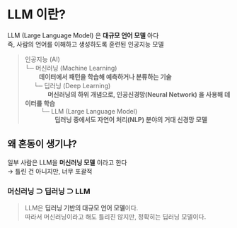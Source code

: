 # LLM 이란?
LLM (Large Language Model) 은 **대규모 언어 모델** 아다  
즉, 사람의 언어를 이해하고 생성하도록 훈련된 인공지능 모델

>인공지능 (AI)  
└─ 머신러닝 (Machine Learning)  
&nbsp;&nbsp;&nbsp;&nbsp;&nbsp;&nbsp;&nbsp;&nbsp;**데이터에서 패턴을 학습해 예측하거나 분류하는 기술**  
&nbsp;&nbsp;&nbsp;&nbsp;&nbsp;└─ 딥러닝 (Deep Learning)  
&nbsp;&nbsp;&nbsp;&nbsp;&nbsp;&nbsp;&nbsp;&nbsp;&nbsp;&nbsp;&nbsp;&nbsp;&nbsp;**머신러닝의 하위 개념으로, 인공신경망(Neural Network) 을 사용해 데이터를 학습**  
&nbsp;&nbsp;&nbsp;&nbsp;&nbsp;&nbsp;&nbsp;&nbsp;&nbsp;└─ LLM (Large Language Model)  
&nbsp;&nbsp;&nbsp;&nbsp;&nbsp;&nbsp;&nbsp;&nbsp;&nbsp;&nbsp;&nbsp;&nbsp;&nbsp;&nbsp;&nbsp;&nbsp;&nbsp;**딥러닝 중에서도 자연어 처리(NLP) 분야의 거대 신경망 모델**  


## 왜 혼동이 생기냐?
일부 사람은 LLM을 **머신러닝 모델** 이라고 한다  
→ 틀린 건 아니지만, 너무 포괄적

### **머신러닝 ⊃ 딥러닝 ⊃ LLM**

>LLM은 **딥러닝 기반의 대규모 언어 모델**이다.  
따라서 머신러닝이라고 해도 틀리진 않지만, 정확히는 딥러닝 모델이다.


